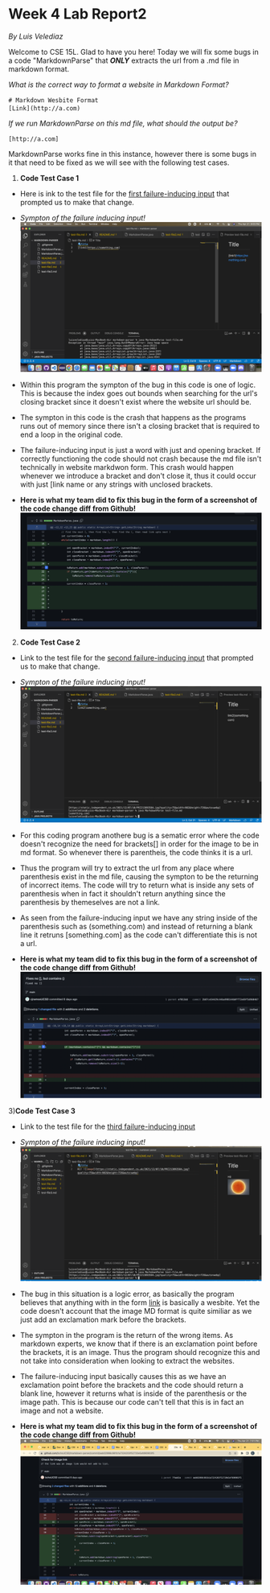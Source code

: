 # Week 4 Lab Report2
*By Luis Velediaz*

Welcome to CSE 15L. Glad to have you here! Today we will fix some bugs in a code "MarkdownParse" that ***ONLY*** extracts the url from a .md file in markdown format.

*What is the correct way to format a website in Markdown Format?*

```
# Markdown Wesbite Format
[Link](http://a.com)
```

*If we run MarkdownParse on this md file, what should the output be?*

```
[http://a.com]
```

MarkdownParse works fine in this instance, however there is some bugs in it that need to be fixed as we will see with the following test cases.


1) **Code Test Case 1**

- Here is ink to the test file for the [first failure-inducing input](https://github.com/cjramosUCSD/markdown-parser/commit/0c67b096848a0801a0789ad13f0a3f0cddb703bf)
that prompted us to make that change.

- *Sympton of the failure inducing input!*
![lab2partb](lab2partb.png)

- Within this program the sympton of the bug in this code is one of logic. This is because the index goes out bounds when searching for the url's closing bracket since it doesn't exist where the website url should be.

- The sympton in this code is the crash that happens as the programs runs out of memory since there isn't a closing bracket that is required to end a loop in the original code.

- The failure-inducing input is just a word with just and opening bracket. If correctly functioning the code should not crash because the md file isn't technically in website markdwon form. This crash would happen whenever we introduce a bracket and don't close it, thus it could occur with just [link name or any  strings with unclosed brackets.

- **Here is what my team did to fix this bug in the form of a screenshot of the code change diff from Github!**
![lab2parta](lab2parta.png)



2) **Code Test Case 2**

- Link to the test file for the [second failure-inducing input](https://github.com/cjramosUCSD/markdown-parser/commit/ef013dd6740a14a7d2c7c3621ec817d8e5cb753c)
that prompted us to make that change.

- *Sympton of the failure inducing input!*
![lab2partd](lab2partd.png)

- For this coding program anothere bug is a sematic error where the code doesn't recognize the need for brackets[] in order for the image to be in md format. So whenever there is parentheis, the code thinks it is a url.

- Thus the program will try to extract the url from any place where parenthesis exist in the md file, causing the sympton to be the returning of incorrect items. The code will try to return what is inside any sets of parenthesis when in fact it shouldn't return anything since the parenthesis by themeselves are not a link.

- As seen from the failure-inducing input we have any string inside of the parenthesis such as (something.com) and instead of returning a blank line it retruns [something.com] as the code can't differentiate this is not a url.

 - **Here is what my team did to fix this bug in the form of a screenshot of the code change diff from Github!**
 ![lab2partc](lab2partc.png)


3)**Code Test Case 3**

- Link to the test file for the [third failure-inducing input](https://github.com/bchoUCSD/markdown-parser/commit/aab02998c981b1a7324203f52720e5afd90903f5)

- *Sympton of the failure inducing input!*
 ![lab2partf](lab2partf.png)


- The bug in this situation is a logic error, as basically the program believes that anything with in the form [link](www.link.com) is basically a wesbite. Yet the code doesn't account that the image MD format is quite similiar as we just add an exclamation mark  before the brackets.

- The sympton in the program is the return of the wrong items. As markdown experts, we know that if there is an exclamation point before the brackets, it is an image. Thus the program should recognize this and not take into consideration when looking to extract the websites.

- The failure-inducing input basically causes this as we have an exclamation point before the brackets and the code should return a blank line, however it returns what is inside of the parenthesis or the image path. This is because our code can't tell that this is in fact an image and not a website.

- **Here is what my team did to fix this bug in the form of a screenshot of the code change diff from Github!**
![lab2parte](lab2parte.png)
